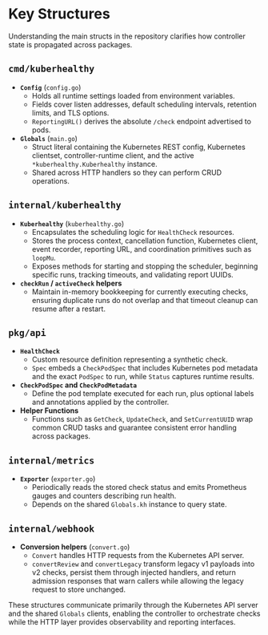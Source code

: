 # Key Structures

Understanding the main structs in the repository clarifies how controller state
is propagated across packages.

## `cmd/kuberhealthy`

- **`Config`** (`config.go`)
  - Holds all runtime settings loaded from environment variables.
  - Fields cover listen addresses, default scheduling intervals, retention
    limits, and TLS options.
  - `ReportingURL()` derives the absolute `/check` endpoint advertised to pods.
- **`Globals`** (`main.go`)
  - Struct literal containing the Kubernetes REST config, Kubernetes clientset,
    controller-runtime client, and the active `*kuberhealthy.Kuberhealthy`
    instance.
  - Shared across HTTP handlers so they can perform CRUD operations.

## `internal/kuberhealthy`

- **`Kuberhealthy`** (`kuberhealthy.go`)
  - Encapsulates the scheduling logic for `HealthCheck` resources.
  - Stores the process context, cancellation function, Kubernetes client, event
    recorder, reporting URL, and coordination primitives such as `loopMu`.
  - Exposes methods for starting and stopping the scheduler, beginning specific
    runs, tracking timeouts, and validating report UUIDs.
- **`checkRun` / `activeCheck` helpers**
  - Maintain in-memory bookkeeping for currently executing checks, ensuring
    duplicate runs do not overlap and that timeout cleanup can resume after a
    restart.

## `pkg/api`

- **`HealthCheck`**
  - Custom resource definition representing a synthetic check.
  - `Spec` embeds a `CheckPodSpec` that includes Kubernetes pod metadata and the
    exact `PodSpec` to run, while `Status` captures runtime results.
- **`CheckPodSpec` and `CheckPodMetadata`**
  - Define the pod template executed for each run, plus optional labels and
    annotations applied by the controller.
- **Helper Functions**
  - Functions such as `GetCheck`, `UpdateCheck`, and `SetCurrentUUID` wrap common
    CRUD tasks and guarantee consistent error handling across packages.

## `internal/metrics`

- **`Exporter`** (`exporter.go`)
  - Periodically reads the stored check status and emits Prometheus gauges and
    counters describing run health.
  - Depends on the shared `Globals.kh` instance to query state.

## `internal/webhook`

- **Conversion helpers** (`convert.go`)
  - `Convert` handles HTTP requests from the Kubernetes API server.
  - `convertReview` and `convertLegacy` transform legacy v1 payloads into v2
    checks, persist them through injected handlers, and return admission
    responses that warn callers while allowing the legacy request to store
    unchanged.

These structures communicate primarily through the Kubernetes API server and the
shared `Globals` clients, enabling the controller to orchestrate checks while the
HTTP layer provides observability and reporting interfaces.
